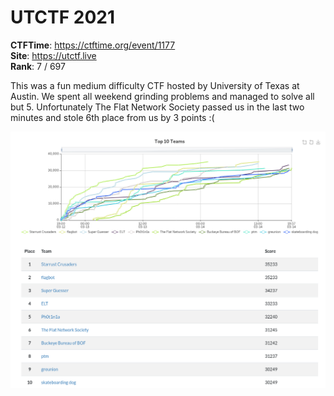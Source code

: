 # UTCTF 2021

**CTFTime**: https://ctftime.org/event/1177 \
**Site**:  https://utctf.live \
**Rank**: 7 / 697

This was a fun medium difficulty CTF hosted by University of Texas at Austin.
We spent all weekend grinding problems and managed to solve all but 5.
Unfortunately The Flat Network Society passed us in the last two minutes and
stole 6th place from us by 3 points :(

![rank](rank.png)
